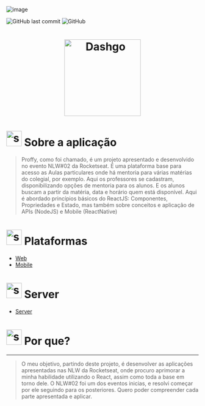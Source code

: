   
  <!------------------------------------BANNER PROJECT-->

![image](https://user-images.githubusercontent.com/59892368/208304977-9922fa65-6aa8-4046-9808-645ecb0cee4c.png)
  
  <!------------------------------------SHIELDS PROJECT-->
![GitHub last commit](https://img.shields.io/github/last-commit/digoarthur/proffy)
![GitHub](https://img.shields.io/github/license/digoarthur/proffy)
 
   <!------------------------------------PROJECT ICON-->
   
   <h1 align="center">
  <img width="200"  alt="Dashgo" title="Dashgo" src="https://user-images.githubusercontent.com/59892368/197890504-1d2fd524-b380-47bb-8d00-d78d4e69c932.png" />
 </h1>
   

   <!------------------------------------SUMMARY-->

<!---
<p align="center">
  <a href="https://github.com/DIGOARTHUR/Proffy#--sobre-a-aplicação-">Sobre a aplicação</a>&nbsp;&nbsp;&nbsp;|&nbsp;&nbsp;&nbsp;
  <a href="https://github.com/DIGOARTHUR/Proffy/tree/master#--plataformas-"> Plataformas</a>&nbsp;&nbsp;&nbsp;|&nbsp;&nbsp;&nbsp;
  <a href="https://github.com/DIGOARTHUR/Proffy/tree/master#--server-">Server</a>&nbsp;&nbsp;&nbsp;|&nbsp;&nbsp;&nbsp;
 
</p>  

-->


  
<!------------------------------------DESCRIPTION-->

# <img  alt="skills"  width="40" height="40" src="https://user-images.githubusercontent.com/59892368/148622497-164365e8-f6b0-4f40-bc75-a0ed4da6059b.png">  Sobre a aplicação <!---write here : talk a little about project: what's does, example.  -->
> Proffy, como foi chamado, é um projeto apresentado e desenvolvido no evento NLW#02 da Rocketseat. É uma plataforma base para acesso as Aulas particulares onde há mentoria para várias matérias do colegial, por exemplo. Aqui os professores se cadastram, disponibilizando opções de mentoria para os alunos. E os alunos buscam a partir da matéria, data e horário quem está disponível. Aqui é abordado princípios básicos do ReactJS: Componentes, Propriedades e Estado, mas também sobre conceitos e aplicação de APIs (NodeJS) e Mobile (ReactNative)

<!------------------------------------PLATAFORMS-->

# <img  alt="skills"  width="40" height="40" src="https://user-images.githubusercontent.com/59892368/206930070-d6a539db-60f1-4b33-9154-f09ae8a7c9ea.png">  Plataformas <!---write here : talk a little about project: what's does, example.  -->
- [Web](https://github.com/DIGOARTHUR/Proffy/tree/master/web_frontend)
- [Mobile](https://github.com/DIGOARTHUR/Proffy/tree/master/mobile_frontend)

# <img  alt="skills"  width="40" height="40" src="https://user-images.githubusercontent.com/59892368/206930864-181b3e3f-1b36-4f7f-929a-8c164410de61.png">  Server <!---write here : talk a little about project: what's does, example.  -->
- [Server](https://github.com/DIGOARTHUR/Proffy/tree/master/server_backend)


  <!------------------------------------WHY/THANKS --->


# <img  alt="skills"  width="40" height="40" src="https://user-images.githubusercontent.com/59892368/197643886-779de461-9dd9-4aa7-a904-177fd5e38cd0.png">  Por que? <!---write here : why -->
 ---

> O meu objetivo, partindo deste projeto, é desenvolver as aplicações apresentadas nas NLW da Rocketseat, onde procuro aprimorar a minha habilidade utilizando o React, assim como toda a base em torno dele. O NLW#02 foi um dos eventos inicias, e resolvi começar por ele seguindo para os posteriores. Quero poder compreender cada parte apresentada e aplicar.
